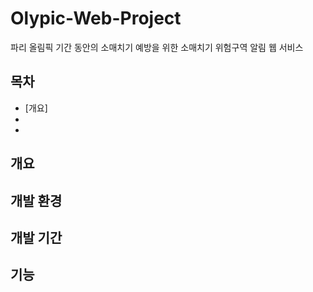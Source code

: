 # Olypic-Web-Project

파리 올림픽 기간 동안의 소매치기 예방을 위한 소매치기 위험구역 알림 웹 서비스

## 목차

* [개요]
*
*

## 개요

## 개발 환경

## 개발 기간

## 기능

## 

